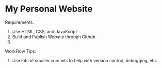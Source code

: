 # My Personal Website

Requirements: 
1. Use HTML, CSS, and JavaScript
2. Build and Publish Website through Github
3. 

WorkFlow Tips:
1. Use lots of smaller commits to help with version control, debugging, etc.



